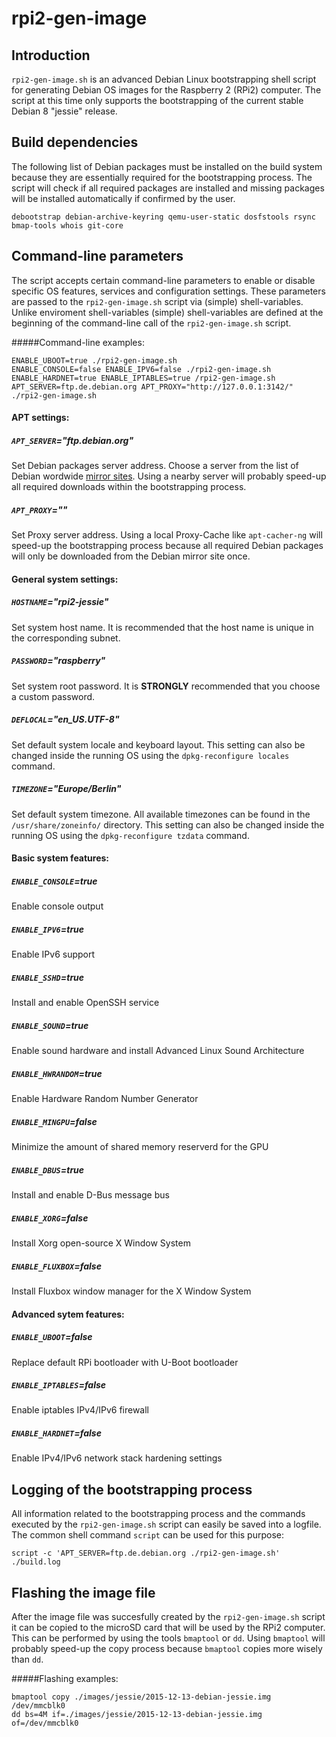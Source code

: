 # rpi2-gen-image
## Introduction
`rpi2-gen-image.sh` is an advanced Debian Linux bootstrapping shell script for generating Debian OS images for the Raspberry 2 (RPi2) computer. The script at this time only supports the bootstrapping of the current stable Debian 8 "jessie" release.

## Build dependencies
The following list of Debian packages must be installed on the build system because they are essentially required for the bootstrapping process. The script will check if all required packages are installed and missing packages will be installed automatically if confirmed by the user.

  ```debootstrap debian-archive-keyring qemu-user-static dosfstools rsync bmap-tools whois git-core```

## Command-line parameters
The script accepts certain command-line parameters to enable or disable specific OS features, services and configuration settings. These parameters are passed to the `rpi2-gen-image.sh` script via (simple) shell-variables. Unlike enviroment shell-variables (simple) shell-variables are defined at the beginning of the command-line call of the `rpi2-gen-image.sh` script.

#####Command-line examples:
```shell
ENABLE_UBOOT=true ./rpi2-gen-image.sh
ENABLE_CONSOLE=false ENABLE_IPV6=false ./rpi2-gen-image.sh
ENABLE_HARDNET=true ENABLE_IPTABLES=true /rpi2-gen-image.sh
APT_SERVER=ftp.de.debian.org APT_PROXY="http://127.0.0.1:3142/" ./rpi2-gen-image.sh
 ```

#### APT settings:
##### `APT_SERVER`="ftp.debian.org"
Set Debian packages server address. Choose a server from the list of Debian wordwide [mirror sites](https://www.debian.org/mirror/list). Using a nearby server will probably speed-up all required downloads within the bootstrapping process.

##### `APT_PROXY`=""
Set Proxy server address. Using a local Proxy-Cache like `apt-cacher-ng` will speed-up the bootstrapping process because all required Debian packages will only be downloaded from the Debian mirror site once.

#### General system settings:
##### `HOSTNAME`="rpi2-jessie"
Set system host name. It is recommended that the host name is unique in the corresponding subnet.  

##### `PASSWORD`="raspberry"
Set system root password. It is **STRONGLY** recommended that you choose a custom password. 

##### `DEFLOCAL`="en_US.UTF-8"
Set default system locale and keyboard layout. This setting can also be changed inside the running OS using the `dpkg-reconfigure locales` command.  

##### `TIMEZONE`="Europe/Berlin"
Set default system timezone. All available timezones can be found in the `/usr/share/zoneinfo/` directory. This setting can also be changed inside the running OS using the `dpkg-reconfigure tzdata` command.

#### Basic system features:
##### `ENABLE_CONSOLE`=true
Enable console output

##### `ENABLE_IPV6`=true
Enable IPv6 support

##### `ENABLE_SSHD`=true
Install and enable OpenSSH service

##### `ENABLE_SOUND`=true
Enable sound hardware and install Advanced Linux Sound Architecture

##### `ENABLE_HWRANDOM`=true
Enable Hardware Random Number Generator

##### `ENABLE_MINGPU`=false
Minimize the amount of shared memory reserverd for the GPU

##### `ENABLE_DBUS`=true
Install and enable D-Bus message bus

##### `ENABLE_XORG`=false
Install Xorg open-source X Window System

##### `ENABLE_FLUXBOX`=false
Install Fluxbox window manager for the X Window System

#### Advanced sytem features:
##### `ENABLE_UBOOT`=false
Replace default RPi bootloader with U-Boot bootloader

##### `ENABLE_IPTABLES`=false
Enable iptables IPv4/IPv6 firewall

##### `ENABLE_HARDNET`=false
Enable IPv4/IPv6 network stack hardening settings

## Logging of the bootstrapping process
All information related to the bootstrapping process and the commands executed by the `rpi2-gen-image.sh` script can easily be saved into a logfile. The common shell command `script` can be used for this purpose:

```shell
script -c 'APT_SERVER=ftp.de.debian.org ./rpi2-gen-image.sh' ./build.log
```

## Flashing the image file
After the image file was succesfully created by the `rpi2-gen-image.sh` script it can be copied to the microSD card that will be used by the RPi2 computer. This can be performed by using the tools `bmaptool` or `dd`. Using `bmaptool` will probably speed-up the copy process because `bmaptool` copies more wisely than `dd`.

#####Flashing examples:
```shell
bmaptool copy ./images/jessie/2015-12-13-debian-jessie.img /dev/mmcblk0
dd bs=4M if=./images/jessie/2015-12-13-debian-jessie.img of=/dev/mmcblk0
```
